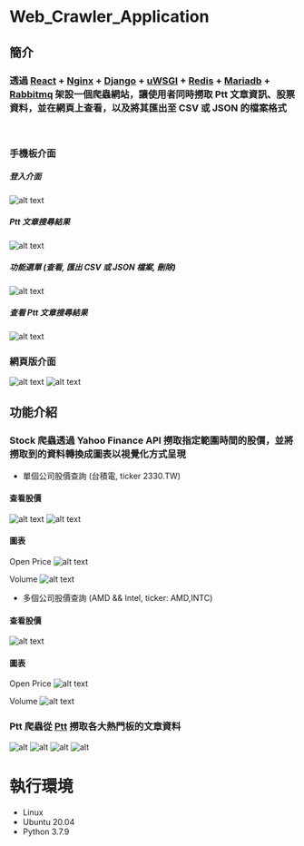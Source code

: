 # Web_Crawler_Application
## 簡介
### 透過 [React](https://zh-hant.reactjs.org/) + [Nginx](https://nginx.org/en/) + [Django](https://www.djangoproject.com/) + [uWSGI](https://uwsgi-docs.readthedocs.io/en/latest/) + [Redis](https://redis.io/) + [Mariadb](https://mariadb.org/) + [Rabbitmq](https://www.rabbitmq.com/) 架設一個爬蟲網站，讓使用者同時撈取 Ptt 文章資訊、股票資料，並在網頁上查看，以及將其匯出至 CSV 或 JSON 的檔案格式
<br>

### 手機板介面
##### 登入介面
![alt text](https://imgur.com/KGEQXP3.png)

##### Ptt 文章搜尋結果
![alt text](https://imgur.com/o1oajyD.png)

##### 功能選單 (查看, 匯出 CSV 或 JSON 檔案, 刪除)
![alt text](https://imgur.com/nYnMdgc.png)

##### 查看 Ptt 文章搜尋結果
![alt text](https://imgur.com/vExOmO0.png)

### 網頁版介面
![alt text](https://imgur.com/dPeROLS.png)
![alt text](https://imgur.com/WXOtH5u.png)

## 功能介紹
### Stock 爬蟲透過 Yahoo Finance API 撈取指定範圍時間的股價，並將撈取到的資料轉換成圖表以視覺化方式呈現

* 單個公司股價查詢 (台積電, ticker 2330.TW)
#### 查看股價
![alt text](https://imgur.com/2yOPOnR.png)
![alt text](https://imgur.com/qZkUGsI.png)

#### 圖表
Open Price
![alt text](https://imgur.com/m4jFlpH.png)

Volume
![alt text](https://imgur.com/fz0hPye.png)


* 多個公司股價查詢 (AMD && Intel, ticker: AMD,INTC)
#### 查看股價
![alt text](https://imgur.com/LfVysn0.png)

#### 圖表
Open Price
![alt text](https://imgur.com/itTfssJ.png)

Volume
![alt text](https://imgur.com/ZEkie2L.png)

### Ptt 爬蟲從 [Ptt](https://www.ptt.cc/bbs/index.html) 撈取各大熱門板的文章資料

![alt](https://imgur.com/T7KviqB.png)
![alt](https://imgur.com/JP85C3A.png)
![alt](https://imgur.com/DfWxXbN.png)
![alt](https://imgur.com/Yybtkpe.png)

# 執行環境
* Linux
* Ubuntu 20.04
* Python 3.7.9